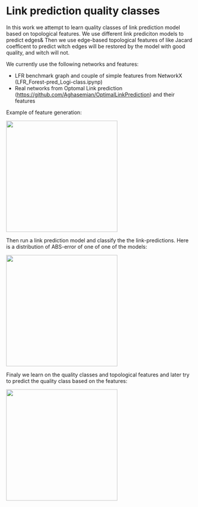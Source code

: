 # Link prediction quality classes

In this work we attempt to learn quality classes of link prediction model based on topological features. We use different link prediciton models to predict edges&
Then we use edge-based topological features of like Jacard coefficent to predict witch edges will be restored by the model with good quality, and witch will not. 

We currently use the following networks and features:
- LFR benchmark graph and couple of simple features from NetworkX (LFR_Forest-pred_Logi-class.ipynp)
- Real networks from Optomal Link prediction (https://github.com/Aghasemian/OptimalLinkPrediction) and their features

Example of feature generation:
<p align="left">
  <img width="300"src="">
</p>

Then run a link prediction model and classify the the link-predictions. Here is a distribution of ABS-error of one of one of the models:
<p align="left">
  <img width="300"src="">
</p>

Finaly we learn on the quality classes and topological features and later try to predict the quality class based on the features:
<p align="left">
  <img width="300"src="">
</p>
